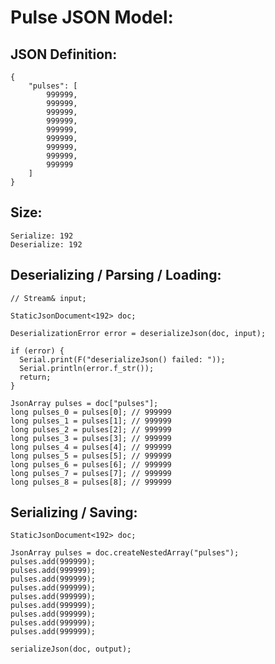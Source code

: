 Pulse JSON Model:
=======================

JSON Definition:
----------------

```
{
	"pulses": [
        999999,
        999999,
        999999,
        999999,
        999999,
        999999,
        999999,
        999999,
        999999
	]
}
```

Size:
-----

```
Serialize: 192
Deserialize: 192
```

Deserializing / Parsing / Loading:
----------------------------------

```
// Stream& input;

StaticJsonDocument<192> doc;

DeserializationError error = deserializeJson(doc, input);

if (error) {
  Serial.print(F("deserializeJson() failed: "));
  Serial.println(error.f_str());
  return;
}

JsonArray pulses = doc["pulses"];
long pulses_0 = pulses[0]; // 999999
long pulses_1 = pulses[1]; // 999999
long pulses_2 = pulses[2]; // 999999
long pulses_3 = pulses[3]; // 999999
long pulses_4 = pulses[4]; // 999999
long pulses_5 = pulses[5]; // 999999
long pulses_6 = pulses[6]; // 999999
long pulses_7 = pulses[7]; // 999999
long pulses_8 = pulses[8]; // 999999
```

Serializing / Saving:
---------------------

```
StaticJsonDocument<192> doc;

JsonArray pulses = doc.createNestedArray("pulses");
pulses.add(999999);
pulses.add(999999);
pulses.add(999999);
pulses.add(999999);
pulses.add(999999);
pulses.add(999999);
pulses.add(999999);
pulses.add(999999);
pulses.add(999999);

serializeJson(doc, output);
```
